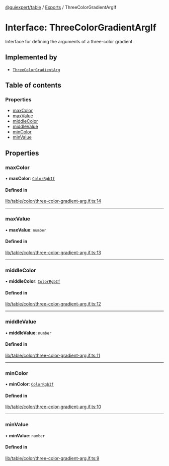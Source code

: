 [@guiexpert/table](../README.md) / [Exports](../modules.md) / ThreeColorGradientArgIf

# Interface: ThreeColorGradientArgIf

Interface for defining the arguments of a three-color gradient.

## Implemented by

- [`ThreeColorGradientArg`](../classes/ThreeColorGradientArg.md)

## Table of contents

### Properties

- [maxColor](ThreeColorGradientArgIf.md#maxcolor)
- [maxValue](ThreeColorGradientArgIf.md#maxvalue)
- [middleColor](ThreeColorGradientArgIf.md#middlecolor)
- [middleValue](ThreeColorGradientArgIf.md#middlevalue)
- [minColor](ThreeColorGradientArgIf.md#mincolor)
- [minValue](ThreeColorGradientArgIf.md#minvalue)

## Properties

### maxColor

• **maxColor**: [`ColorRgbIf`](ColorRgbIf.md)

#### Defined in

[lib/table/color/three-color-gradient-arg.if.ts:14](https://github.com/guiexperttable/ge-table/blob/65066c0/libs/table/src/lib/table/color/three-color-gradient-arg.if.ts#L14)

___

### maxValue

• **maxValue**: `number`

#### Defined in

[lib/table/color/three-color-gradient-arg.if.ts:13](https://github.com/guiexperttable/ge-table/blob/65066c0/libs/table/src/lib/table/color/three-color-gradient-arg.if.ts#L13)

___

### middleColor

• **middleColor**: [`ColorRgbIf`](ColorRgbIf.md)

#### Defined in

[lib/table/color/three-color-gradient-arg.if.ts:12](https://github.com/guiexperttable/ge-table/blob/65066c0/libs/table/src/lib/table/color/three-color-gradient-arg.if.ts#L12)

___

### middleValue

• **middleValue**: `number`

#### Defined in

[lib/table/color/three-color-gradient-arg.if.ts:11](https://github.com/guiexperttable/ge-table/blob/65066c0/libs/table/src/lib/table/color/three-color-gradient-arg.if.ts#L11)

___

### minColor

• **minColor**: [`ColorRgbIf`](ColorRgbIf.md)

#### Defined in

[lib/table/color/three-color-gradient-arg.if.ts:10](https://github.com/guiexperttable/ge-table/blob/65066c0/libs/table/src/lib/table/color/three-color-gradient-arg.if.ts#L10)

___

### minValue

• **minValue**: `number`

#### Defined in

[lib/table/color/three-color-gradient-arg.if.ts:9](https://github.com/guiexperttable/ge-table/blob/65066c0/libs/table/src/lib/table/color/three-color-gradient-arg.if.ts#L9)
